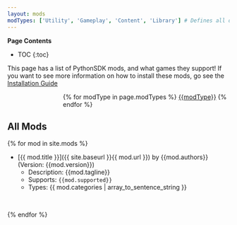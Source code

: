 ```yaml
---
layout: mods
modTypes: ['Utility', 'Gameplay', 'Content', 'Library'] # Defines all of the mods that we want to be shown in terms of categories
---
```


**Page Contents**
* TOC
{:toc}

This page has a list of PythonSDK mods, and what games they support!
If you want to see more information on how to install these mods, go see the [Installation Guide](/#mod-installation)

<p style="margin-left: 25%">
{% for modType in page.modTypes %}
    <span class="modTypeButton"><a href="/types/{{modType}}" class="none">{{modType}}</a></span>
{% endfor %}
</p>

## All Mods

{% for mod in site.mods %}

* [{{ mod.title }}]({{ site.baseurl }}{{ mod.url }}) by {{mod.authors}} (Version: {{mod.version}})
    - Description: {{mod.tagline}}
    - Supports: `{{mod.supported}}`
    - Types: {{ mod.categories | array_to_sentence_string }}
<br>

{% endfor %}
